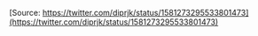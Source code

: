 [Source: https://twitter.com/diprjk/status/1581273295533801473](https://twitter.com/diprjk/status/1581273295533801473)